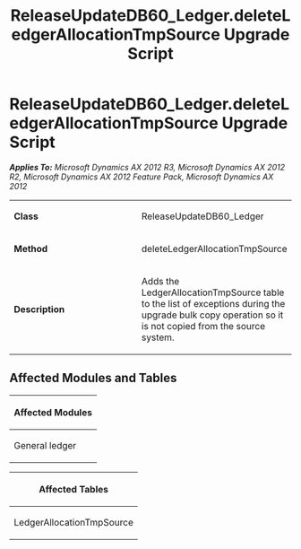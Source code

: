 ﻿---
title: ReleaseUpdateDB60_Ledger.deleteLedgerAllocationTmpSource Upgrade Script
TOCTitle: ReleaseUpdateDB60_Ledger.deleteLedgerAllocationTmpSource Upgrade Script
ms:assetid: f229c415-088d-504a-05c5-ed28fbf0ebc1
ms:mtpsurl: https://msdn.microsoft.com/en-us/library/JJ737447(v=AX.60)
ms:contentKeyID: 49712141
ms.date: 05/18/2015
mtps_version: v=AX.60
---

# ReleaseUpdateDB60\_Ledger.deleteLedgerAllocationTmpSource Upgrade Script 


_**Applies To:** Microsoft Dynamics AX 2012 R3, Microsoft Dynamics AX 2012 R2, Microsoft Dynamics AX 2012 Feature Pack, Microsoft Dynamics AX 2012_

<table>
<colgroup>
<col style="width: 50%" />
<col style="width: 50%" />
</colgroup>
<tbody>
<tr class="odd">
<td><p><strong>Class</strong></p></td>
<td><p>ReleaseUpdateDB60_Ledger</p></td>
</tr>
<tr class="even">
<td><p><strong>Method</strong></p></td>
<td><p>deleteLedgerAllocationTmpSource</p></td>
</tr>
<tr class="odd">
<td><p><strong>Description</strong></p></td>
<td><p>Adds the LedgerAllocationTmpSource table to the list of exceptions during the upgrade bulk copy operation so it is not copied from the source system.</p></td>
</tr>
</tbody>
</table>


## Affected Modules and Tables

<table>
<colgroup>
<col style="width: 100%" />
</colgroup>
<thead>
<tr class="header">
<th><p>Affected Modules</p></th>
</tr>
</thead>
<tbody>
<tr class="odd">
<td><p>General ledger</p></td>
</tr>
</tbody>
</table>


<table>
<colgroup>
<col style="width: 100%" />
</colgroup>
<thead>
<tr class="header">
<th><p>Affected Tables</p></th>
</tr>
</thead>
<tbody>
<tr class="odd">
<td><p>LedgerAllocationTmpSource</p></td>
</tr>
</tbody>
</table>

  


